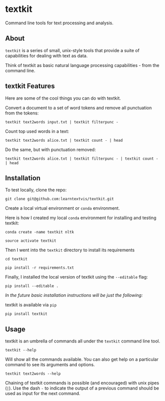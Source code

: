 # textkit

Command line tools for text processing and analysis.

## About

`textkit` is a series of small, unix-style tools that provide a suite of capabilities for
dealing with text as data.

Think of textkit as basic natural language processing capabilities - from the command line.

## textkit Features

Here are some of the cool things you can do with textkit.

Convert a document to a set of word tokens and remove all punctuation from the tokens:

```
textkit text2words input.txt | textkit filterpunc -
```

Count top used words in a text:

```
textkit text2words alice.txt | textkit count - | head
```

Do the same, but with punctuation removed:

```
textkit text2words alice.txt | textkit filterpunc - | textkit count - | head
```

## Installation

To test locally, clone the repo:

```
git clone git@github.com:learntextvis/textkit.git
```

Create a local virtual environment or `conda` environment.

Here is how I created my local `conda` environment for installing and testing textkit:

```
conda create -name textkit nltk

source activate textkit
```

Then I went into the `textkit` directory to install its requirements

```
cd textkit

pip install -r requirements.txt
```

Finally, I installed the local version of textkit using the `--editable` flag:

```
pip install --editable .
```

_In the future basic installation instructions will be just the following:_

textkit is available via `pip`

```
pip install textkit
```

## Usage

textkit is an umbrella of commands all under the `textkit` command line tool.

```
textkit --help
```

Will show all the commands available. You can also get help on a particular command to see its arguments and options.

```
textkit text2words --help
```

Chaining of textkit commands is possible (and encouraged) with unix pipes (`|`). Use the dash `-` to indicate the output of a previous command should be used as input for the next command.
